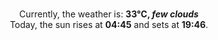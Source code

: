 <p  align="center"><br/>Currently, the weather is: <b> 33°C, <i>few clouds</i></b></br>Today, the sun rises at <b>04:45</b> and sets at <b>19:46</b>.</p>